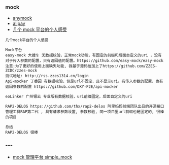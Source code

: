 ### mock

-   [anymock](https://anymock.alipay.com/?chInfo=herbox-embed)
-   [alipay](https://herbox-embed.alipay.com/s/doc-swiper?chInfo=openhome-doc&theme=light)
-   [几个 mock 平台的个人感受](https://www.jianshu.com/p/15ebd51ea733)

```
几个mock平台的个人感受

Mock平台
easy-mock 大搜车 无数据校验，正常mock功能，有固定的前缀和后面自定义的uri ，没有对于传入参数的配置，只有返回值的配置。https://github.com/easy-mock/easy-mock
注意:为了更好的使用上面缺失功能, 我基于源码给加上了https://github.com/ZZES-ZCDC/zzes-mock
测试地址: http://rss.zzes1314.cn/login
Api-mocker 丁香园 有数据校验，但是url不固定，且不显示uri。有传入参数的配置，也有返回参数的配置 https://github.com/DXY-F2E/api-mocker

eoLinker 广州银云 专业版有数据校验，uri前缀固定，后面自定义的uri

RAP2-DELOS https://github.com/thx/rap2-delos 阿里妈妈前端团队出品的开源接口管理工具RAP第二代 , 具有请求参数设置, 参数校验, 同一项目里url前缀也是固定的, 很棒的项目

总结
RAP2-DELOS 很棒
```

### ---

-   [mock 管理平台 simple_mock](https://testerhome.com/topics/10238)

